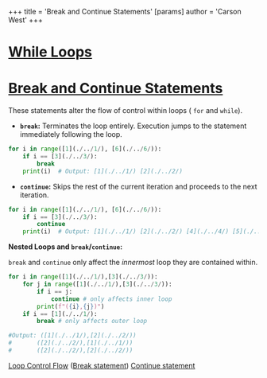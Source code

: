 +++
 title = 'Break and Continue Statements'
[params]
	author = 'Carson West'
+++
# [While Loops](./../while-loops/)
# [Break and Continue Statements](./../break-and-continue-statements/) 
These statements alter the flow of control within loops ( `for` and `while`).

* **`break`:** Terminates the loop entirely.  Execution jumps to the statement immediately following the loop.

```python
for i in range([1](./../1/), [6](./../6/)):
    if i == [3](./../3/):
        break
    print(i)  # Output: [1](./../1/) [2](./../2/)
```

* **`continue`:** Skips the rest of the current iteration and proceeds to the next iteration.

```python
for i in range([1](./../1/), [6](./../6/)):
    if i == [3](./../3/):
        continue
    print(i)  # Output: [1](./../1/) [2](./../2/) [4](./../4/) [5](./../5/)
```

**Nested Loops and `break`/`continue`:**

`break` and `continue` only affect the *innermost* loop they are contained within.

```python
for i in range([1](./../1/),[3](./../3/)):
    for j in range([1](./../1/),[3](./../3/)):
        if i == j:
            continue # only affects inner loop
        print(f"({i},{j})")
    if i == [1](./../1/):
        break # only affects outer loop

#Output: ([1](./../1/),[2](./../2/))
#       ([2](./../2/),[1](./../1/))
#       ([2](./../2/),[2](./../2/))
```

[Loop Control Flow](./../loop-control-flow/)  ([Break statement](./../break-statement/)) [Continue statement](./../continue-statement/)
